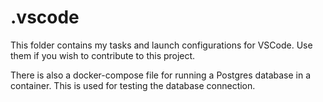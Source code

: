 # .vscode

This folder contains my tasks and launch configurations for VSCode. Use them if you wish to contribute to this project.

There is also a docker-compose file for running a Postgres database in a container. This is used for testing the database connection.
